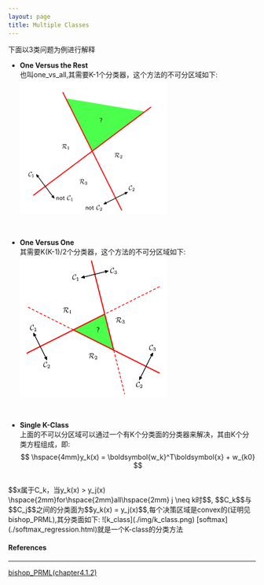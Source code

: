 ```yaml
---
layout: page
title: Multiple Classes
---
```

下面以3类问题为例进行解释    

*  __One Versus the Rest__       
也叫one_vs_all,其需要K-1个分类器，这个方法的不可分区域如下:    
![one_versus_rest](./img/one_versus_rest.png)    
<br />    

* __One Versus One__       
其需要K(K-1)/2个分类器，这个方法的不可分区域如下:    
![one_versus_one](./img/one_versus_one.png)     
<br />    
     
* __Single K-Class__    
上面的不可以分区域可以通过一个有K个分类面的分类器来解决，其由K个分类方程组成，即:    
$$
\hspace{4mm}y_k(x) = \boldsymbol{w_k}^T\boldsymbol{x} + w_{k0}
$$    
<br />
$$x属于C_k，当y_k(x) > y_j(x) \hspace{2mm}for\hspace{2mm}all\hspace{2mm} j \neq k时$$, $$C_k$$与$$C_j$$之间的分类面为$$y_k(x) = y_j(x)$$,每个决策区域是convex的(证明见bishop_PRML),其分类面如下:    
![k_class](./img/k_class.png)  
[softmax](./softmax_regression.html)就是一个K-class的分类方法     
<br  />

####  __References__ 
---    
[bishop_PRML(chapter4.1.2)](http://research.microsoft.com/en-us/um/people/cmbishop/prml/)


 
